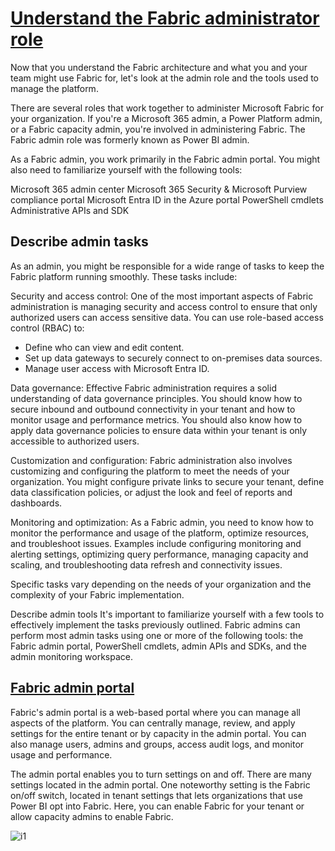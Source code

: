 # **[Understand the Fabric administrator role](https://learn.microsoft.com/en-us/training/modules/administer-fabric/3-admin-role-tools)**

Now that you understand the Fabric architecture and what you and your team might use Fabric for, let's look at the admin role and the tools used to manage the platform.

There are several roles that work together to administer Microsoft Fabric for your organization. If you're a Microsoft 365 admin, a Power Platform admin, or a Fabric capacity admin, you're involved in administering Fabric. The Fabric admin role was formerly known as Power BI admin.

As a Fabric admin, you work primarily in the Fabric admin portal. You might also need to familiarize yourself with the following tools:

Microsoft 365 admin center
Microsoft 365 Security & Microsoft Purview compliance portal
Microsoft Entra ID in the Azure portal
PowerShell cmdlets
Administrative APIs and SDK

## Describe admin tasks

As an admin, you might be responsible for a wide range of tasks to keep the Fabric platform running smoothly. These tasks include:

Security and access control: One of the most important aspects of Fabric administration is managing security and access control to ensure that only authorized users can access sensitive data. You can use role-based access control (RBAC) to:

- Define who can view and edit content.
- Set up data gateways to securely connect to on-premises data sources.
- Manage user access with Microsoft Entra ID.

Data governance: Effective Fabric administration requires a solid understanding of data governance principles. You should know how to secure inbound and outbound connectivity in your tenant and how to monitor usage and performance metrics. You should also know how to apply data governance policies to ensure data within your tenant is only accessible to authorized users.

Customization and configuration: Fabric administration also involves customizing and configuring the platform to meet the needs of your organization. You might configure private links to secure your tenant, define data classification policies, or adjust the look and feel of reports and dashboards.

Monitoring and optimization: As a Fabric admin, you need to know how to monitor the performance and usage of the platform, optimize resources, and troubleshoot issues. Examples include configuring monitoring and alerting settings, optimizing query performance, managing capacity and scaling, and troubleshooting data refresh and connectivity issues.

Specific tasks vary depending on the needs of your organization and the complexity of your Fabric implementation.

Describe admin tools
It's important to familiarize yourself with a few tools to effectively implement the tasks previously outlined. Fabric admins can perform most admin tasks using one or more of the following tools: the Fabric admin portal, PowerShell cmdlets, admin APIs and SDKs, and the admin monitoring workspace.

## **[Fabric admin portal](https://app.fabric.microsoft.com/)**

Fabric's admin portal is a web-based portal where you can manage all aspects of the platform. You can centrally manage, review, and apply settings for the entire tenant or by capacity in the admin portal. You can also manage users, admins and groups, access audit logs, and monitor usage and performance.

The admin portal enables you to turn settings on and off. There are many settings located in the admin portal. One noteworthy setting is the Fabric on/off switch, located in tenant settings that lets organizations that use Power BI opt into Fabric. Here, you can enable Fabric for your tenant or allow capacity admins to enable Fabric.

![i1](https://learn.microsoft.com/en-us/training/wwl/administer-fabric/media/admin-delegation.png)
